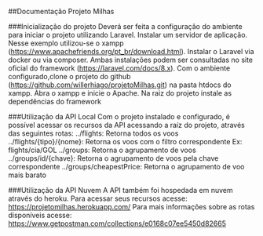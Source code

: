##Documentação Projeto Milhas

###Inicialização do projeto
Deverá ser feita a configuração do ambiente para iniciar o projeto utilizando Laravel.
Instalar um servidor de aplicação. Nesse exemplo utilizou-se o xampp (https://www.apachefriends.org/pt_br/download.html).
Instalar o Laravel via docker ou via composer. Ambas instalações podem ser consultadas no site oficial do framework (https://laravel.com/docs/8.x).
Com o ambiente configurado,clone o projeto do github (https://github.com/willerhiago/projetoMilhas.git) na pasta htdocs do xampp. Abra o xampp e inicie o Apache.
Na raiz do projeto instale as dependências do framework

###Utilização da API Local
Com o projeto instalado e configurado, é possível acessar os recursos da API acessando a raíz do projeto, através das seguintes rotas:
../flights: Retorna todos os voos
../flights/{tipo}/{nome}: Retorna os voos com o filtro correspondente
Ex: flights/cia/GOL
../groups: Retorna o agrupamento de voos
../groups/id/{chave}: Retorna o agrupamento de voos pela chave correspondente
../groups/cheapestPrice: Retorna o agrupamento de voo mais barato

###Utilização da API Nuvem
A API também foi hospedada em nuvem através do heroku. Para acessar seus recursos acesse: https://projetomilhas.herokuapp.com/
Para mais informações sobre as rotas disponíveis acesse: https://www.getpostman.com/collections/e0168c07ee5450d82665
